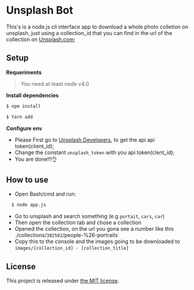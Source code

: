# Unsplash Bot

This's is a node.js cli interface app to download a whole photo colletion on unsplash, just using a collection_id that you can find in the url of the collection on [Unsplash.com](http://unsplash.com); 

## Setup
**Requeriments**
> You need at least node v4.0

**Install dependencies**

```bash
$ npm install
```
```bash
$ Yarn add
```
**Configure env**
- Please First go to [Unsplash Developers](https://unsplash.com/documentation), to get the api api token(client_id);
- Change the constant `unsplash_token` with you api token(clent_id);
- You are done!!!👌

## How to use
- Open Bash/cmd and run:
```bash
  $ node app.js
```
- Go to unsplash and search something (e.g `portait`, `cars`, `car`)
- Then open the collection tab and chose a collection
- Opened the collection, on the url you gona see a number like this ./collections/`302501`/people-%26-portraits`
- Copy this to the console and the images going to be downloaded to `images/[collection_id] - [collection_title]`

## License

This project is released under [the MIT license](LICENSE).

